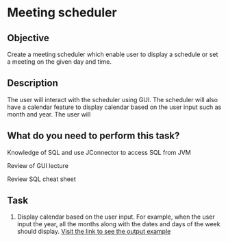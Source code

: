 # Meeting scheduler

## Objective

Create a meeting scheduler which enable user to display a schedule or set a meeting on the given day and time.

## Description

The user will interact with the scheduler using GUI. The scheduler will also have a calendar feature to display calendar based on the user input such as month and year. The user will

## What do you need to perform this task?

Knowledge of SQL and use JConnector to access SQL from JVM

Review of GUI lecture

Review SQL cheat sheet

## Task

1. Display calendar based on the user input. For example, when the user input the year, all the months along with the dates and days of the week should display. [Visit the link to see the output example](https://github.com/d-khan/java/blob/main/project/calendar/full-year-calendar-2020.png)

